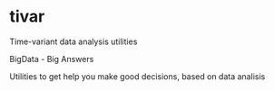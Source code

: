 tivar
=====

Time-variant data analysis utilities

BigData - Big Answers

Utilities to get help you make good decisions, based on data analisis
